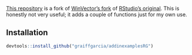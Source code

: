
<!-- README.md is generated from README.Rmd. Please edit that file -->

[This repository](https://github.com/graiffgarcia/addinexamplesRG) is a
fork of [WinVector’s fork](https://github.com/WinVector/addinexamplesWV)
of [RStudio’s original](https://github.com/rstudio/addinexamples). This
is honestly not very useful; it adds a couple of functions just for my own use.

## Installation

``` r
devtools::install_github("graiffgarcia/addinexamplesRG")
```